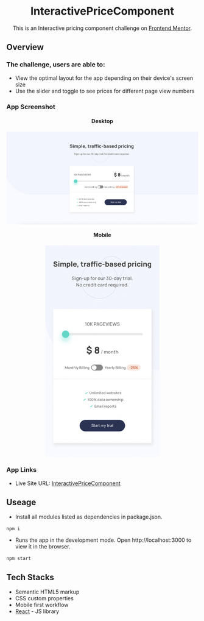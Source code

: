 
<h1 align="center"> InteractivePriceComponent </h1>

<p align="center">This is an Interactive pricing component challenge on <a href="https://www.frontendmentor.io/challenges/interactive-pricing-component-t0m8PIyY8">Frontend Mentor</a>.
</p>

## Overview
### The challenge, users are able to:

- View the optimal layout for the app depending on their device's screen size
- Use the slider and toggle to see prices for different page view numbers

### App Screenshot

<h4 align="center">Desktop</h4>
<p align="center" width="100%">
  <img align="center" src="./src/image/desktop.jpg" alt="desktop" style="width:1000px;" />
</p>
<h4 align="center">Mobile</h4>
<p align="center" width="100%">
  <img align="center" src="./src/image/mobile.jpg" alt="mobile" style="width:300px;" />
</p>

### App Links

- Live Site URL: [InteractivePriceComponent](https://anilahsu.github.io/InteractivePriceComponent/)


## Useage

- Install all modules listed as dependencies in package.json.

```shell
npm i
```` 

- Runs the app in the development mode. Open http://localhost:3000 to view it in the browser.
```shell
npm start
```` 

## Tech Stacks

- Semantic HTML5 markup
- CSS custom properties
- Mobile first workflow
- [React](https://reactjs.org/) - JS library
